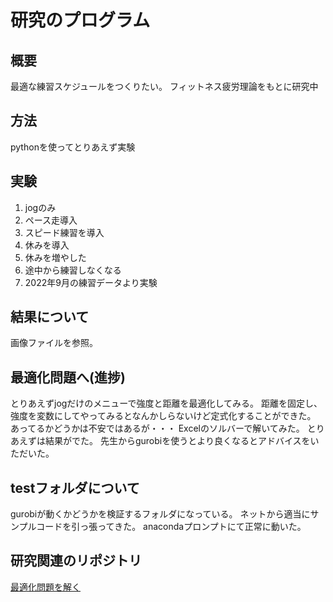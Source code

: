 # 研究のプログラム

## 概要

最適な練習スケジュールをつくりたい。
フィットネス疲労理論をもとに研究中

## 方法
pythonを使ってとりあえず実験

## 実験
1. jogのみ
2. ペース走導入
3. スピード練習を導入
4. 休みを導入
5. 休みを増やした
6. 途中から練習しなくなる
7. 2022年9月の練習データより実験

## 結果について

画像ファイルを参照。

## 最適化問題へ(進捗)

とりあえずjogだけのメニューで強度と距離を最適化してみる。
距離を固定し、強度を変数にしてやってみるとなんかしらないけど定式化することができた。
あってるかどうかは不安ではあるが・・・
Excelのソルバーで解いてみた。
とりあえずは結果がでた。
先生からgurobiを使うとより良くなるとアドバイスをいただいた。

## testフォルダについて
gurobiが動くかどうかを検証するフォルダになっている。
ネットから適当にサンプルコードを引っ張ってきた。
anacondaプロンプトにて正常に動いた。

## 研究関連のリポジトリ
[最適化問題を解く](https://github.com/teru12012000/python_gurobi)

